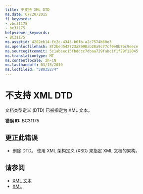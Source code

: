```yaml
---
title: 不支持 XML DTD
ms.date: 07/20/2015
f1_keywords:
- vbc31175
- bc31175
helpviewer_keywords:
- BC31175
ms.assetid: 4202eb14-fc2c-4345-b6fb-a2c7574b60e3
ms.openlocfilehash: 8f2bed542723a8990ab28a9c77cf0e8b7bc9eece
ms.sourcegitcommit: 5c1abeec15fbddcc7dbaa729fabc1f1f29f12045
ms.translationtype: MT
ms.contentlocale: zh-CN
ms.lasthandoff: 03/15/2019
ms.locfileid: "58035274"
---
```

# <a name="xml-dtds-are-not-supported"></a>不支持 XML DTD
文档类型定义 (DTD) 已被指定为 XML 文本。  
  
 **错误 ID:** BC31175  
  
## <a name="to-correct-this-error"></a>更正此错误  
  
-   删除 DTD。 使用 XML 架构定义 (XSD) 来指定 XML 文档的架构。  
  
## <a name="see-also"></a>请参阅

- [XML 文本](../../visual-basic/language-reference/xml-literals/index.md)
- [XML](../../visual-basic/programming-guide/language-features/xml/index.md)
